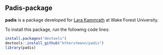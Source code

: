 
<!-- README.md is generated from README.Rmd. Please edit that file -->
Padis-package
-------------

**padis** is a package developed for [Lara Kammrath](http://college.wfu.edu/psychology/about-the-department/faculty-and-staff/lara-kammrath/) at Wake Forest University.

To install this package, run the following code lines:

``` r
install.packages("devtools")
devtools::install_github("kthorstmann/padis")
library(padis)
```
